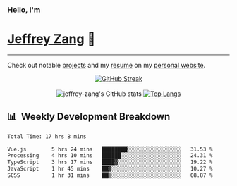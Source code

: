 
### Hello, I'm 
# [Jeffrey Zang](https://www.linkedin.com/in/jeffreyzang/) 🦀

---

Check out notable [projects](https://jeffz.dev/projects) and my [resume](https://jeffz.dev/resume) on my [personal website](https://jeffz.dev/).

<div align = 'center'>

[![GitHub Streak](https://github-readme-streak-stats.herokuapp.com/?user=jeffrey-zang&theme=tokyonight)](https://git.io/streak-stats)
<br></br>
![jeffrey-zang's GitHub stats](https://github-readme-stats.vercel.app/api?username=jeffrey-zang&show_icons=true&theme=tokyonight&hide_rank=true&hide=stars) 
[![Top Langs](https://github-readme-stats.vercel.app/api/top-langs/?username=jeffrey-zang&hide=ShaderLab,HLSL&layout=compact&theme=tokyonight)](https://github.com/anuraghazra/github-readme-stats)

</div>

## 📊 &nbsp;Weekly Development Breakdown
<!--START_SECTION:waka-->

```txt
Total Time: 17 hrs 8 mins

Vue.js        5 hrs 24 mins   ████████░░░░░░░░░░░░░░░░░   31.53 %
Processing    4 hrs 10 mins   ██████░░░░░░░░░░░░░░░░░░░   24.31 %
TypeScript    3 hrs 17 mins   ████▓░░░░░░░░░░░░░░░░░░░░   19.22 %
JavaScript    1 hr 45 mins    ██▓░░░░░░░░░░░░░░░░░░░░░░   10.27 %
SCSS          1 hr 31 mins    ██▒░░░░░░░░░░░░░░░░░░░░░░   08.87 %
```

<!--END_SECTION:waka-->

